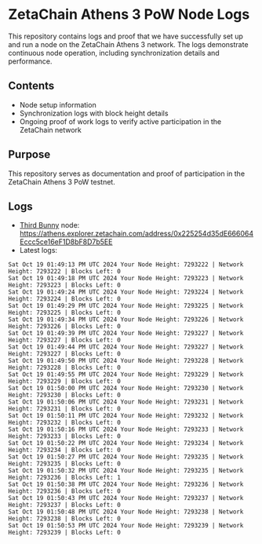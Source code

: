 # ZetaChain Athens 3 PoW Node Logs
This repository contains logs and proof that we have successfully set up and run a node on the ZetaChain Athens 3 network. The logs demonstrate continuous node operation, including synchronization details and performance.

## Contents
- Node setup information
- Synchronization logs with block height details
- Ongoing proof of work logs to verify active participation in the ZetaChain network

## Purpose
This repository serves as documentation and proof of participation in the ZetaChain Athens 3 PoW testnet.

## Logs

- [Third Bunny](https://thirdbunny.xyz/) node: https://athens.explorer.zetachain.com/address/0x225254d35dE666064Eccc5ce16eF1D8bF8D7b5EE
- Latest logs:
```
Sat Oct 19 01:49:13 PM UTC 2024 Your Node Height: 7293222 | Network Height: 7293222 | Blocks Left: 0
Sat Oct 19 01:49:18 PM UTC 2024 Your Node Height: 7293223 | Network Height: 7293223 | Blocks Left: 0
Sat Oct 19 01:49:24 PM UTC 2024 Your Node Height: 7293224 | Network Height: 7293224 | Blocks Left: 0
Sat Oct 19 01:49:29 PM UTC 2024 Your Node Height: 7293225 | Network Height: 7293225 | Blocks Left: 0
Sat Oct 19 01:49:34 PM UTC 2024 Your Node Height: 7293226 | Network Height: 7293226 | Blocks Left: 0
Sat Oct 19 01:49:39 PM UTC 2024 Your Node Height: 7293227 | Network Height: 7293227 | Blocks Left: 0
Sat Oct 19 01:49:44 PM UTC 2024 Your Node Height: 7293227 | Network Height: 7293227 | Blocks Left: 0
Sat Oct 19 01:49:50 PM UTC 2024 Your Node Height: 7293228 | Network Height: 7293228 | Blocks Left: 0
Sat Oct 19 01:49:55 PM UTC 2024 Your Node Height: 7293229 | Network Height: 7293229 | Blocks Left: 0
Sat Oct 19 01:50:00 PM UTC 2024 Your Node Height: 7293230 | Network Height: 7293230 | Blocks Left: 0
Sat Oct 19 01:50:06 PM UTC 2024 Your Node Height: 7293231 | Network Height: 7293231 | Blocks Left: 0
Sat Oct 19 01:50:11 PM UTC 2024 Your Node Height: 7293232 | Network Height: 7293232 | Blocks Left: 0
Sat Oct 19 01:50:16 PM UTC 2024 Your Node Height: 7293233 | Network Height: 7293233 | Blocks Left: 0
Sat Oct 19 01:50:22 PM UTC 2024 Your Node Height: 7293234 | Network Height: 7293234 | Blocks Left: 0
Sat Oct 19 01:50:27 PM UTC 2024 Your Node Height: 7293235 | Network Height: 7293235 | Blocks Left: 0
Sat Oct 19 01:50:32 PM UTC 2024 Your Node Height: 7293235 | Network Height: 7293236 | Blocks Left: 1
Sat Oct 19 01:50:38 PM UTC 2024 Your Node Height: 7293236 | Network Height: 7293236 | Blocks Left: 0
Sat Oct 19 01:50:43 PM UTC 2024 Your Node Height: 7293237 | Network Height: 7293237 | Blocks Left: 0
Sat Oct 19 01:50:48 PM UTC 2024 Your Node Height: 7293238 | Network Height: 7293238 | Blocks Left: 0
Sat Oct 19 01:50:53 PM UTC 2024 Your Node Height: 7293239 | Network Height: 7293239 | Blocks Left: 0
```
